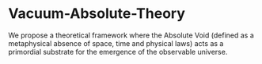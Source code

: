 # Vacuum-Absolute-Theory
We propose a theoretical framework where the Absolute Void (defined as a metaphysical absence of space, time and physical laws) acts as a primordial substrate for the emergence of the observable universe.
